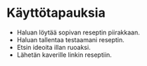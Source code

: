 # Käyttötapauksia

- Haluan löytää sopivan reseptin piirakkaan.
- Haluan tallentaa testaamani reseptin.
- Etsin ideoita illan ruoaksi.
- Lähetän kaverille linkin reseptiin.
